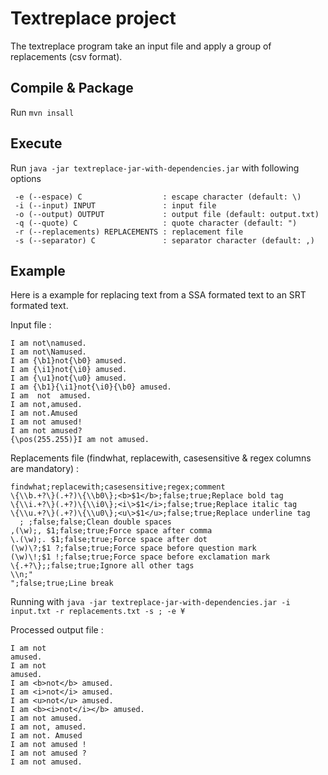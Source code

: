 # Textreplace project
The textreplace program take an input file and apply a group of replacements (csv format).

## Compile & Package
Run `mvn insall`

## Execute
Run `java -jar textreplace-jar-with-dependencies.jar` with following options
```
 -e (--espace) C                  : escape character (default: \)
 -i (--input) INPUT               : input file
 -o (--output) OUTPUT             : output file (default: output.txt)
 -q (--quote) C                   : quote character (default: ")
 -r (--replacements) REPLACEMENTS : replacement file
 -s (--separator) C               : separator character (default: ,)
```

## Example
Here is a example for replacing text from a SSA formated text to an SRT formated text.

Input file :
```
I am not\namused.
I am not\Namused.
I am {\b1}not{\b0} amused.
I am {\i1}not{\i0} amused.
I am {\u1}not{\u0} amused.
I am {\b1}{\i1}not{\i0}{\b0} amused.
I am  not  amused.
I am not,amused.
I am not.Amused
I am not amused!
I am not amused?
{\pos(255.255)}I am not amused.
```

Replacements file (findwhat, replacewith, casesensitive & regex columns are mandatory) :
```
findwhat;replacewith;casesensitive;regex;comment
\{\\b.+?\}(.+?)\{\\b0\};<b>$1</b>;false;true;Replace bold tag
\{\\i.+?\}(.+?)\{\\i0\};<i\>$1</i>;false;true;Replace italic tag
\{\\u.+?\}(.+?)\{\\u0\};<u\>$1</u>;false;true;Replace underline tag
  ; ;false;false;Clean double spaces
,(\w);, $1;false;true;Force space after comma
\.(\w);. $1;false;true;Force space after dot
(\w)\?;$1 ?;false;true;Force space before question mark
(\w)\!;$1 !;false;true;Force space before exclamation mark
\{.+?\};;false;true;Ignore all other tags
\\n;"
";false;true;Line break
```

Running with `java -jar textreplace-jar-with-dependencies.jar -i input.txt -r replacements.txt -s ; -e ¥`

Processed output file :
```
I am not
amused.
I am not
amused.
I am <b>not</b> amused.
I am <i>not</i> amused.
I am <u>not</u> amused.
I am <b><i>not</i></b> amused.
I am not amused.
I am not, amused.
I am not. Amused
I am not amused !
I am not amused ?
I am not amused.
```
